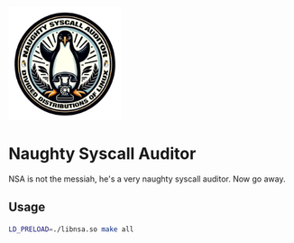 <img src="nsa.png" width="200" height="200" alt="Naughty Syscall Auditor">

# Naughty Syscall Auditor

NSA is not the messiah, he's a very naughty syscall auditor. Now go away.

## Usage

```bash
LD_PRELOAD=./libnsa.so make all
```
